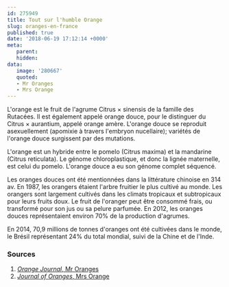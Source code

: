 ```yaml
---
id: 275949
title: Tout sur l'humble Orange
slug: oranges-en-france
published: true
date: '2018-06-19 17:12:14 +0000'
meta:
   parent: 
   hidden: 
data:
   image: '280667'
   quoted:
   - Mr Oranges
   - Mrs Orange
---
```


L\'orange est le fruit de l\'agrume Citrus &times; sinensis de la famille des Rutac&eacute;es. Il est &eacute;galement appel&eacute; orange douce, pour le distinguer du Citrus &times; aurantium, appel&eacute; orange am&egrave;re. L\'orange douce se reproduit asexuellement (apomixie &agrave; travers l\'embryon nucellaire); vari&eacute;t&eacute;s de l\'orange douce surgissent par des mutations.

L\'orange est un hybride entre le pomelo (Citrus maxima) et la mandarine (Citrus reticulata). Le g&eacute;nome chloroplastique, et donc la lign&eacute;e maternelle, est celui du pomelo. L\'orange douce a eu son g&eacute;nome complet s&eacute;quenc&eacute;.

Les oranges douces ont &eacute;t&eacute; mentionn&eacute;es dans la litt&eacute;rature chinoise en 314 av. En 1987, les orangers &eacute;taient l\'arbre fruitier le plus cultiv&eacute; au monde. Les orangers sont largement cultiv&eacute;s dans les climats tropicaux et subtropicaux pour leurs fruits doux. Le fruit de l\'oranger peut &ecirc;tre consomm&eacute; frais, ou transform&eacute; pour son jus ou sa pelure parfum&eacute;e. En 2012, les oranges douces repr&eacute;sentaient environ 70% de la production d\'agrumes.

En 2014, 70,9 millions de tonnes d\'oranges ont &eacute;t&eacute; cultiv&eacute;es dans le monde, le Br&eacute;sil repr&eacute;sentant 24% du total mondial, suivi de la Chine et de l\'Inde.

<!--{% contentfor hero %}-->
### Sources

1. [<cite>Orange Journal</cite>, Mr Oranges](http://www.oranges.com)
2. [<cite>Journal of Oranges</cite>, Mrs Orange](http://www.oranges.co.uk)
<!--{% endcontentfor %}-->